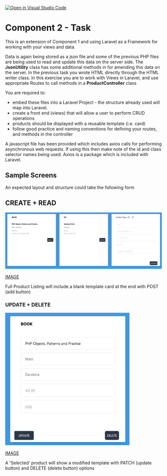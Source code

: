 [![Open in Visual Studio Code](https://classroom.github.com/assets/open-in-vscode-c66648af7eb3fe8bc4f294546bfd86ef473780cde1dea487d3c4ff354943c9ae.svg)](https://classroom.github.com/online_ide?assignment_repo_id=9690786&assignment_repo_type=AssignmentRepo)
# Component 2 - Task

<p>This is an extension of Component 1 and using Laravel as a Framework for working with your views and data.
</p>
<p>Data is again being stored as a json file and some of the previous PHP files are being used to read and update this 
data on the server side. The <b>JsonUtility</b> class has some additional methods in for amending this data on the server.
In the previous task you wrote HTML directly through the HTML writer class. In this exercise you are to work with Views 
in Laravel, and use appropriate Routes to call methods in a <b>ProductController</b> class</p>

<p>
You are required to:
</p>
<ul>
<li>embed these files into a Laravel Project - the structure already used will map into Laravel.</li>
<li>create a front end (views) that will allow a user to perform CRUD operations</li>
<li>products should be displayed with a reusable template (i.e. card)</li>
<li>follow good practice and naming conventions for defining your routes, and methods in the controller</li>
</ul>

<p>A javascript file has been provided which includes axios calls for performing asynchronous web requests. 
If using this then make note of the id and class selector names being used. Axios is a package which is included with 
Laravel.</p>


## Sample Screens

An expected layout and structure could take the following form


## CREATE + READ

<img src="./readme_images/read.jpg" width="800">

[IMAGE](readme_images/read.jpg)

Full Product Listing will include a blank template card at the end with POST (add button)

### UPDATE + DELETE

<img src="./readme_images/update.jpg" width="400">

[IMAGE](readme_images/read.jpg)

A 'Selected' product will show a modified template with PATCH (update button) and DELETE (delete button) options



